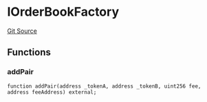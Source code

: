 # IOrderBookFactory
[Git Source](https://github.com/artechsoft/orderbook/blob/d467ec6f814e6d5a69e8a8eaf6201520b0cb27a5/src/interface/IOrderBookFactory.sol)


## Functions
### addPair


```solidity
function addPair(address _tokenA, address _tokenB, uint256 fee, address feeAddress) external;
```

